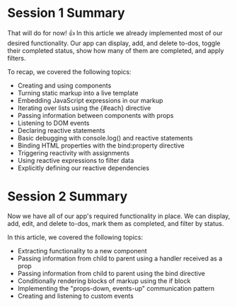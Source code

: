# Session 1 Summary

That will do for now! :+1: In this article we already implemented most of our desired functionality. Our app can display, add, and delete to-dos, toggle their completed status, show how many of them are completed, and apply filters.

To recap, we covered the following topics:

-    Creating and using components
-    Turning static markup into a live template
-    Embedding JavaScript expressions in our markup
-    Iterating over lists using the {#each} directive
-    Passing information between components with props
-    Listening to DOM events
-    Declaring reactive statements
-    Basic debugging with console.log() and reactive statements
-   Binding HTML properties with the bind:property directive
-    Triggering reactivity with assignments
-    Using reactive expressions to filter data
-    Explicitly defining our reactive dependencies


# Session 2 Summary 
Now we have all of our app's required functionality in place. We can display, add, edit, and delete to-dos, mark them as completed, and filter by status.

In this article, we covered the following topics:

-    Extracting functionality to a new component
-    Passing information from child to parent using a handler received as a prop
-    Passing information from child to parent using the bind directive
-    Conditionally rendering blocks of markup using the if block
-    Implementing the "props-down, events-up" communication pattern
-    Creating and listening to custom events

